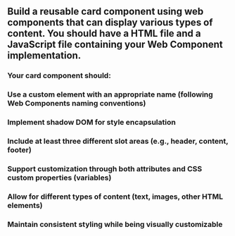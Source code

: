 ## Build a reusable card component using web components that can display various types of content. You should have a HTML file and a JavaScript file containing your Web Component implementation.

### Your card component should:

### Use a custom element with an appropriate name (following Web Components naming conventions)

### Implement shadow DOM for style encapsulation

### Include at least three different slot areas (e.g., header, content, footer)

### Support customization through both attributes and CSS custom properties (variables)

### Allow for different types of content (text, images, other HTML elements)

### Maintain consistent styling while being visually customizable
